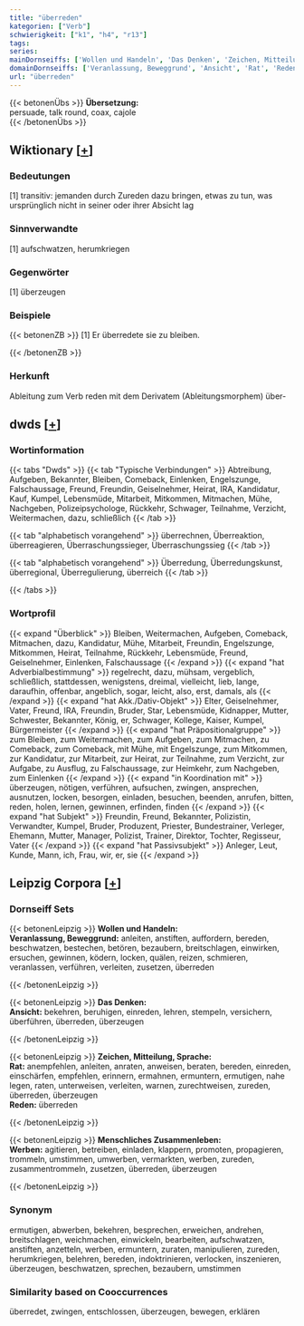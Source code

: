 ```yaml
---
title: "überreden"
kategorien: ["Verb"]
schwierigkeit: ["k1", "h4", "r13"]
tags:
series:
mainDornseiffs: ['Wollen und Handeln', 'Das Denken', 'Zeichen, Mitteilung, Sprache', 'Menschliches Zusammenleben']
domainDornseiffs: ['Veranlassung, Beweggrund', 'Ansicht', 'Rat', 'Reden', 'Werben']
url: "überreden"
---
```


{{< betonenÜbs >}}
**Übersetzung:**  
persuade, talk round, coax, cajole  
{{< /betonenÜbs >}}

## Wiktionary [[+](https://de.wiktionary.org/wiki/überreden)]

### Bedeutungen
[1] transitiv: jemanden durch Zureden dazu bringen, etwas zu tun, was ursprünglich nicht in seiner oder ihrer Absicht lag  

### Sinnverwandte
[1] aufschwatzen, herumkriegen  

### Gegenwörter
[1] überzeugen  

### Beispiele
{{< betonenZB >}}
[1] Er überredete sie zu bleiben.  

{{< /betonenZB >}}
### Herkunft
Ableitung zum Verb reden mit dem Derivatem (Ableitungsmorphem) über-  



## dwds [[+](https://www.dwds.de/wb/überreden)]

### Wortinformation
{{< tabs "Dwds" >}}
{{< tab "Typische Verbindungen" >}}
Abtreibung, Aufgeben, Bekannter, Bleiben, Comeback, Einlenken, Engelszunge, Falschaussage, Freund, Freundin, Geiselnehmer, Heirat, IRA, Kandidatur, Kauf, Kumpel, Lebensmüde, Mitarbeit, Mitkommen, Mitmachen, Mühe, Nachgeben, Polizeipsychologe, Rückkehr, Schwager, Teilnahme, Verzicht, Weitermachen, dazu, schließlich
{{< /tab >}}

{{< tab "alphabetisch vorangehend" >}}
überrechnen, Überreaktion, überreagieren, Überraschungssieger, Überraschungssieg
{{< /tab >}}

{{< tab "alphabetisch vorangehend" >}}
Überredung, Überredungskunst, überregional, Überregulierung, überreich
{{< /tab >}}

{{< /tabs >}}

### Wortprofil
{{< expand "Überblick" >}} Bleiben, Weitermachen, Aufgeben, Comeback, Mitmachen, dazu, Kandidatur, Mühe, Mitarbeit, Freundin, Engelszunge, Mitkommen, Heirat, Teilnahme, Rückkehr, Lebensmüde, Freund, Geiselnehmer, Einlenken, Falschaussage {{< /expand >}}
{{< expand "hat Adverbialbestimmung" >}} regelrecht, dazu, mühsam, vergeblich, schließlich, stattdessen, wenigstens, dreimal, vielleicht, lieb, lange, daraufhin, offenbar, angeblich, sogar, leicht, also, erst, damals, als {{< /expand >}}
{{< expand "hat Akk./Dativ-Objekt" >}} Elter, Geiselnehmer, Vater, Freund, IRA, Freundin, Bruder, Star, Lebensmüde, Kidnapper, Mutter, Schwester, Bekannter, König, er, Schwager, Kollege, Kaiser, Kumpel, Bürgermeister {{< /expand >}}
{{< expand "hat Präpositionalgruppe" >}} zum Bleiben, zum Weitermachen, zum Aufgeben, zum Mitmachen, zu Comeback, zum Comeback, mit Mühe, mit Engelszunge, zum Mitkommen, zur Kandidatur, zur Mitarbeit, zur Heirat, zur Teilnahme, zum Verzicht, zur Aufgabe, zu Ausflug, zu Falschaussage, zur Heimkehr, zum Nachgeben, zum Einlenken {{< /expand >}}
{{< expand "in Koordination mit" >}} überzeugen, nötigen, verführen, aufsuchen, zwingen, ansprechen, ausnutzen, locken, besorgen, einladen, besuchen, beenden, anrufen, bitten, reden, holen, lernen, gewinnen, erfinden, finden {{< /expand >}}
{{< expand "hat Subjekt" >}} Freundin, Freund, Bekannter, Polizistin, Verwandter, Kumpel, Bruder, Produzent, Priester, Bundestrainer, Verleger, Ehemann, Mutter, Manager, Polizist, Trainer, Direktor, Tochter, Regisseur, Vater {{< /expand >}}
{{< expand "hat Passivsubjekt" >}} Anleger, Leut, Kunde, Mann, ich, Frau, wir, er, sie {{< /expand >}}

## Leipzig Corpora [[+](https://corpora.uni-leipzig.de/en/res?word=überreden&corpusId=deu_newscrawl-public_2018)]

### Dornseiff Sets
{{< betonenLeipzig >}}
**Wollen und Handeln:**  
**Veranlassung, Beweggrund:** anleiten, anstiften, auffordern, bereden, beschwatzen, bestechen, betören, bezaubern, breitschlagen, einwirken, ersuchen, gewinnen, ködern, locken, quälen, reizen, schmieren, veranlassen, verführen, verleiten, zusetzen, überreden  

{{< /betonenLeipzig >}}


{{< betonenLeipzig >}}
**Das Denken:**  
**Ansicht:** bekehren, beruhigen, einreden, lehren, stempeln, versichern, überführen, überreden, überzeugen  

{{< /betonenLeipzig >}}


{{< betonenLeipzig >}}
**Zeichen, Mitteilung, Sprache:**  
**Rat:** anempfehlen, anleiten, anraten, anweisen, beraten, bereden, einreden, einschärfen, empfehlen, erinnern, ermahnen, ermuntern, ermutigen, nahe legen, raten, unterweisen, verleiten, warnen, zurechtweisen, zureden, überreden, überzeugen  
**Reden:** überreden  

{{< /betonenLeipzig >}}


{{< betonenLeipzig >}}
**Menschliches Zusammenleben:**  
**Werben:** agitieren, betreiben, einladen, klappern, promoten, propagieren, trommeln, umstimmen, umwerben, vermarkten, werben, zureden, zusammentrommeln, zusetzen, überreden, überzeugen  

{{< /betonenLeipzig >}}

### Synonym
ermutigen, abwerben, bekehren, besprechen, erweichen, andrehen, breitschlagen, weichmachen, einwickeln, bearbeiten, aufschwatzen, anstiften, anzetteln, werben, ermuntern, zuraten, manipulieren, zureden, herumkriegen, belehren, bereden, indoktrinieren, verlocken, inszenieren, überzeugen, beschwatzen, sprechen, bezaubern, umstimmen


### Similarity based on Cooccurrences
überredet, zwingen, entschlossen, überzeugen, bewegen, erklären

